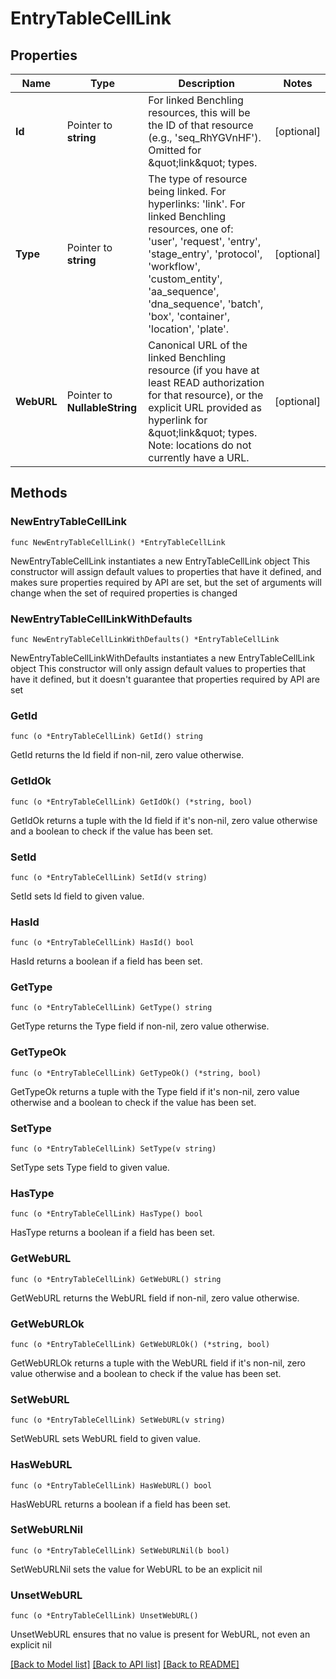 # EntryTableCellLink

## Properties

Name | Type | Description | Notes
------------ | ------------- | ------------- | -------------
**Id** | Pointer to **string** | For linked Benchling resources, this will be the ID of that resource (e.g., &#39;seq_RhYGVnHF&#39;). Omitted for \&quot;link\&quot; types.  | [optional] 
**Type** | Pointer to **string** | The type of resource being linked. For hyperlinks: &#39;link&#39;. For linked Benchling resources, one of: &#39;user&#39;, &#39;request&#39;, &#39;entry&#39;, &#39;stage_entry&#39;, &#39;protocol&#39;, &#39;workflow&#39;, &#39;custom_entity&#39;, &#39;aa_sequence&#39;, &#39;dna_sequence&#39;, &#39;batch&#39;, &#39;box&#39;, &#39;container&#39;, &#39;location&#39;, &#39;plate&#39;.  | [optional] 
**WebURL** | Pointer to **NullableString** | Canonical URL of the linked Benchling resource (if you have at least READ authorization for that resource), or the explicit URL provided as hyperlink for \&quot;link\&quot; types. Note: locations do not currently have a URL.  | [optional] 

## Methods

### NewEntryTableCellLink

`func NewEntryTableCellLink() *EntryTableCellLink`

NewEntryTableCellLink instantiates a new EntryTableCellLink object
This constructor will assign default values to properties that have it defined,
and makes sure properties required by API are set, but the set of arguments
will change when the set of required properties is changed

### NewEntryTableCellLinkWithDefaults

`func NewEntryTableCellLinkWithDefaults() *EntryTableCellLink`

NewEntryTableCellLinkWithDefaults instantiates a new EntryTableCellLink object
This constructor will only assign default values to properties that have it defined,
but it doesn't guarantee that properties required by API are set

### GetId

`func (o *EntryTableCellLink) GetId() string`

GetId returns the Id field if non-nil, zero value otherwise.

### GetIdOk

`func (o *EntryTableCellLink) GetIdOk() (*string, bool)`

GetIdOk returns a tuple with the Id field if it's non-nil, zero value otherwise
and a boolean to check if the value has been set.

### SetId

`func (o *EntryTableCellLink) SetId(v string)`

SetId sets Id field to given value.

### HasId

`func (o *EntryTableCellLink) HasId() bool`

HasId returns a boolean if a field has been set.

### GetType

`func (o *EntryTableCellLink) GetType() string`

GetType returns the Type field if non-nil, zero value otherwise.

### GetTypeOk

`func (o *EntryTableCellLink) GetTypeOk() (*string, bool)`

GetTypeOk returns a tuple with the Type field if it's non-nil, zero value otherwise
and a boolean to check if the value has been set.

### SetType

`func (o *EntryTableCellLink) SetType(v string)`

SetType sets Type field to given value.

### HasType

`func (o *EntryTableCellLink) HasType() bool`

HasType returns a boolean if a field has been set.

### GetWebURL

`func (o *EntryTableCellLink) GetWebURL() string`

GetWebURL returns the WebURL field if non-nil, zero value otherwise.

### GetWebURLOk

`func (o *EntryTableCellLink) GetWebURLOk() (*string, bool)`

GetWebURLOk returns a tuple with the WebURL field if it's non-nil, zero value otherwise
and a boolean to check if the value has been set.

### SetWebURL

`func (o *EntryTableCellLink) SetWebURL(v string)`

SetWebURL sets WebURL field to given value.

### HasWebURL

`func (o *EntryTableCellLink) HasWebURL() bool`

HasWebURL returns a boolean if a field has been set.

### SetWebURLNil

`func (o *EntryTableCellLink) SetWebURLNil(b bool)`

 SetWebURLNil sets the value for WebURL to be an explicit nil

### UnsetWebURL
`func (o *EntryTableCellLink) UnsetWebURL()`

UnsetWebURL ensures that no value is present for WebURL, not even an explicit nil

[[Back to Model list]](../README.md#documentation-for-models) [[Back to API list]](../README.md#documentation-for-api-endpoints) [[Back to README]](../README.md)



